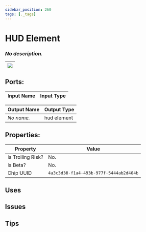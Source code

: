 ```yaml
---
sidebar_position: 260
tags: [._tags]
---
```


# HUD Element


### *No description.*

| ![](https://images-ext-2.discordapp.net/external/MPmIaQzlEPmgGWlgi-WxBBXt0Bjv_zWPkg1y1f_sy3s/https/www.recroomcircuits.com/image/circuit/absolute-value?width=206&height=108) |
|-----|

## Ports:

| Input Name | Input Type |
|-----------|-----------|

| Output Name | Output Type |
|-----------|-----------|
| *No name.* | hud element |

## Properties:

| Property  | Value |
|-------------------|-----------|
| Is Trolling Risk? | No. |
| Is Beta? | No. |
| Chip UUID | `4a3c3d38-f1a4-493b-977f-5444ab2d404b` |

## Uses

## Issues

## Tips
